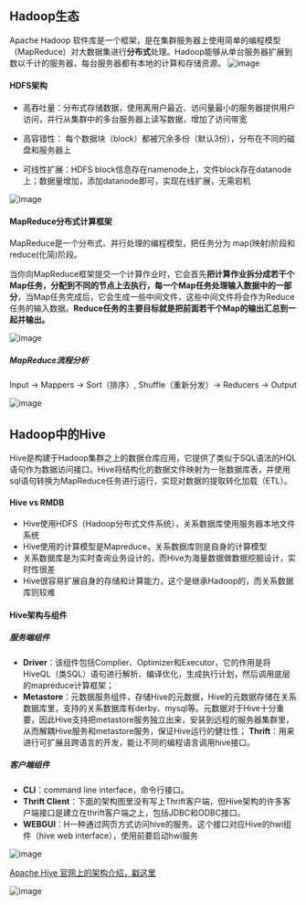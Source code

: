 ## Hadoop生态
Apache Hadoop 软件库是一个框架，是在集群服务器上使用简单的编程模型（MapReduce）对大数据集进行**分布式**处理。Hadoop能够从单台服务器扩展到数以千计的服务器，每台服务器都有本地的计算和存储资源。
![image](https://dn-anything-about-doc.qbox.me/userid29778labid764time1427382197256)

#### HDFS架构

- 高吞吐量：分布式存储数据，使用离用户最近、访问量最小的服务器提供用户访问，并行从集群中的多台服务器上读写数据，增加了访问带宽

- 高容错性： 每个数据块（block）都被冗余多份（默认3份），分布在不同的磁盘和服务器上

- 可线性扩展：HDFS block信息存在namenode上，文件block存在datanode上；数据量增加，添加datanode即可，实现在线扩展，无需宕机

![image](https://dn-anything-about-doc.qbox.me/userid29778labid1032time1433385988267?watermark/1/image/aHR0cDovL3N5bC1zdGF0aWMucWluaXVkbi5jb20vaW1nL3dhdGVybWFyay5wbmc=/dissolve/60/gravity/SouthEast/dx/0/dy/10)

#### MapReduce分布式计算框架

MapReduce是一个分布式、并行处理的编程模型，把任务分为 map(映射)阶段和 reduce(化简)阶段。

当你向MapReduce框架提交一个计算作业时，它会首先**把计算作业拆分成若干个Map任务，分配到不同的节点上去执行，每一个Map任务处理输入数据中的一部分**，当Map任务完成后，它会生成一些中间文件，这些中间文件将会作为Reduce任务的输入数据。**Reduce任务的主要目标就是把前面若干个Map的输出汇总到一起并输出。**

![image](https://dn-anything-about-doc.qbox.me/userid29778labid1033time1433404183969?watermark/1/image/aHR0cDovL3N5bC1zdGF0aWMucWluaXVkbi5jb20vaW1nL3dhdGVybWFyay5wbmc=/dissolve/60/gravity/SouthEast/dx/0/dy/10)

##### MapReduce流程分析

Input -> Mappers -> Sort（排序）, Shuffle（重新分发）-> Reducers -> Output

![image](https://dn-anything-about-doc.qbox.me/userid29778labid1033time1433404196962?watermark/1/image/aHR0cDovL3N5bC1zdGF0aWMucWluaXVkbi5jb20vaW1nL3dhdGVybWFyay5wbmc=/dissolve/60/gravity/SouthEast/dx/0/dy/10)

## Hadoop中的Hive
Hive是构建于Hadoop集群之上的数据仓库应用，它提供了类似于SQL语法的HQL语句作为数据访问接口。Hive将结构化的数据文件映射为一张数据库表，并使用sql语句转换为MapReduce任务进行运行，实现对数据的提取转化加载（ETL）。

#### Hive vs RMDB
- Hive使用HDFS（Hadoop分布式文件系统），关系数据库使用服务器本地文件系统
- Hive使用的计算模型是Mapreduce，关系数据库则是自身的计算模型
- 关系数据库是为实时查询业务设计的，而Hive为海量数据做数据挖掘设计，实时性很差
- Hive很容易扩展自身的存储和计算能力，这个是继承Hadoop的，而关系数据库则较难

#### Hive架构与组件
##### 服务端组件
- **Driver**：该组件包括Complier、Optimizer和Executor，它的作用是将HiveQL（类SQL）语句进行解析、编译优化，生成执行计划，然后调用底层的mapreduce计算框架；
- **Metastore**：元数据服务组件，存储Hive的元数据，Hive的元数据存储在关系数据库里，支持的关系数据库有derby、mysql等。元数据对于Hive十分重要，因此Hive支持把metastore服务独立出来，安装到远程的服务器集群里，从而解耦Hive服务和metastore服务，保证Hive运行的健壮性；
**Thrift**：用来进行可扩展且跨语言的开发，能让不同的编程语言调用hive接口。

##### 客户端组件
- **CLI**：command line interface，命令行接口。
- **Thrift Client**：下面的架构图里没有写上Thrift客户端，但Hive架构的许多客户端接口是建立在thrift客户端之上，包括JDBC和ODBC接口。
- **WEBGUI**：H一种通过网页方式访问hive的服务。这个接口对应Hive的hwi组件（hive web interface），使用前要启动hwi服务

![image](https://dn-anything-about-doc.qbox.me/document-uid29778labid1042timestamp1433943328371.png?watermark/1/image/aHR0cDovL3N5bC1zdGF0aWMucWluaXVkbi5jb20vaW1nL3dhdGVybWFyay5wbmc=/dissolve/60/gravity/SouthEast/dx/0/dy/10)

[Apache Hive 官网上的架构介绍，戳这里](https://cwiki.apache.org/confluence/display/Hive/Design)

![image](https://cwiki.apache.org/confluence/download/attachments/27362072/system_architecture.png?version=1&modificationDate=1414560669000&api=v2)






